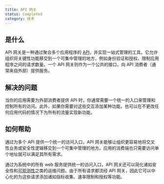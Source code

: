 ```yaml
---
title: API 网关
status: Completed
category: 技术
---
```



## 是什么

API 网关是一种通过聚合多个应用程序的 [API](/application_programming_interface/)，并实现一站式管理的工具。它允许组织将关键性功能移交到一个可集中管理的地方，例如身份验证和授权、限制应用程序之间的请求数量。一个 API 网关则作为一个公共的接口，向 API 消费者（通常来自外部）提供服务。

## 解决的问题

当你的应用需要为外部消费者提供 API 时，你通常需要一个统一的入口来管理和控制所有的访问。此外，如果你需要对这些交互添加某种功能，也可以在不更改任何应用代码的情况下为所有的流量实现新功能。

## 如何帮助

通过为多个 API 提供一个统一的访问入口，API 网关能够让组织更容易地将交叉性业务或安全性逻辑移交到一个可集中管理的地方。应用的消费端也只需要访问单个地址就可以满足其所有需求。

通过为系统中的所有 web 服务提供统一的访问入口，API 网关还可以简化诸如安全性和[可观测性](/observability/)之类的运维问题。由于所有请求都流经 API 网关，因此它可以中心化的为这些请求添加诸如指标收集、速率限制和授权等功能。

